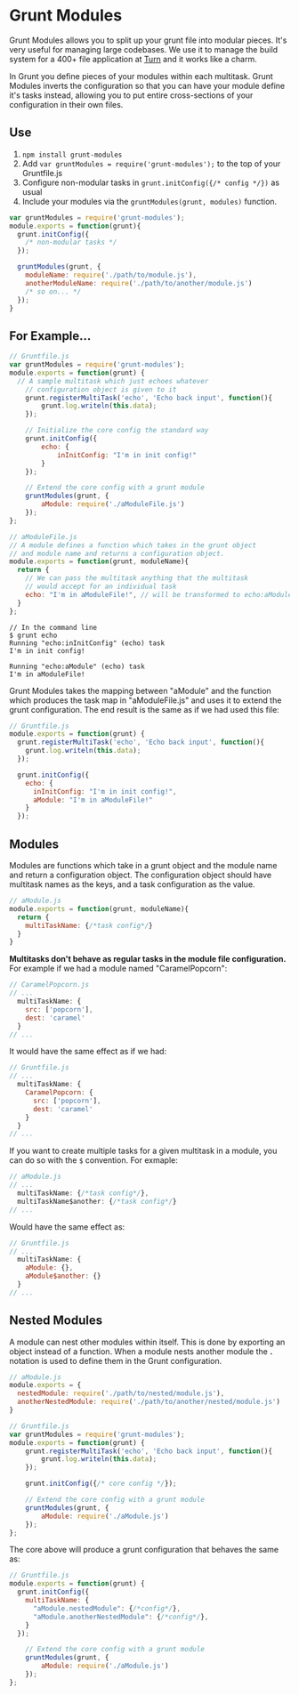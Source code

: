 # Grunt Modules

Grunt Modules allows you to split up your grunt file into modular pieces. It's very useful for managing large codebases.
We use it to manage the build system for a 400+ file application at [Turn](http://www.turn.com/platform) and it 
works like a charm.

In Grunt you define pieces of your modules within each multitask. Grunt Modules inverts the configuration
so that you can have your module define it's tasks instead, allowing you to put entire cross-sections of your
configuration in their own files.

## Use

1. `npm install grunt-modules`
2. Add `var gruntModules = require('grunt-modules');` to the top of your Gruntfile.js
3. Configure non-modular tasks in `grunt.initConfig({/* config */})` as usual 
4. Include your modules via the `gruntModules(grunt, modules)` function.

```javascript
var gruntModules = require('grunt-modules');
module.exports = function(grunt){
  grunt.initConfig({
    /* non-modular tasks */
  });

  gruntModules(grunt, {
    moduleName: require('./path/to/module.js'),
    anotherModuleName: require('./path/to/another/module.js')
    /* so on... */
  });
}
```

## For Example...
```javascript
// Gruntfile.js
var gruntModules = require('grunt-modules');
module.exports = function(grunt) {
  // A sample multitask which just echoes whatever 
	// configuration object is given to it
	grunt.registerMultiTask('echo', 'Echo back input', function(){
		grunt.log.writeln(this.data);
	});

	// Initialize the core config the standard way
	grunt.initConfig({
		echo: {
			inInitConfig: "I'm in init config!"
		}
	});

	// Extend the core config with a grunt module
	gruntModules(grunt, {
		aModule: require('./aModuleFile.js')
	});
};
```

```javascript
// aModuleFile.js
// A module defines a function which takes in the grunt object 
// and module name and returns a configuration object.
module.exports = function(grunt, moduleName){
  return {
    // We can pass the multitask anything that the multitask 
    // would accept for an individual task
    echo: "I'm in aModuleFile!", // will be transformed to echo:aModule
  }
};
```

```
// In the command line
$ grunt echo
Running "echo:inInitConfig" (echo) task
I'm in init config!

Running "echo:aModule" (echo) task
I'm in aModuleFile!
```

Grunt Modules takes the mapping between "aModule" and the function which produces the task map 
in "aModuleFile.js" and uses it to extend the grunt configuration. The end result is the same as
if we had used this file:

```javascript
// Gruntfile.js
module.exports = function(grunt) {
  grunt.registerMultiTask('echo', 'Echo back input', function(){
    grunt.log.writeln(this.data);
  });

  grunt.initConfig({
    echo: {
      inInitConfig: "I'm in init config!",
      aModule: "I'm in aModuleFile!"
    }
  });
```

## Modules
Modules are functions which take in a grunt object and the module name and return a configuration object.
The configuration object should have multitask names as the keys, and a task configuration as the value.

```javascript
// aModule.js
module.exports = function(grunt, moduleName){
  return {
    multiTaskName: {/*task config*/}
  }
}
```

**Multitasks don't behave as regular tasks in the module file configuration.** For example if we had a module named
"CaramelPopcorn":

```javascript
// CaramelPopcorn.js
// ...
  multiTaskName: {
    src: ['popcorn'],
    dest: 'caramel'
  }
// ...
```

It would have the same effect as if we had:
```javascript
// Gruntfile.js
// ...
  multiTaskName: {
    CaramelPopcorn: {
      src: ['popcorn'],
      dest: 'caramel'
    }
  }
// ...
```

If you want to create multiple tasks for a given multitask in a module, you can do so with the `$` convention. For exmaple:
```javascript
// aModule.js
// ...
  multiTaskName: {/*task config*/},
  multiTaskName$another: {/*task config*/}
// ...
```

Would have the same effect as:
```javascript
// Gruntfile.js
// ...
  multiTaskName: {
    aModule: {},
    aModule$another: {}
  }
// ...
```

## Nested Modules
A module can nest other modules within itself. This is done by exporting an object instead of a function.
When a module nests another module the **.** notation is used to define them in the Grunt configuration.

```javascript
// aModule.js
module.exports = {
  nestedModule: require('./path/to/nested/module.js'),
  anotherNestedModule: require('./path/to/another/nested/module.js')
}
```

```javascript
// Gruntfile.js
var gruntModules = require('grunt-modules');
module.exports = function(grunt) {
	grunt.registerMultiTask('echo', 'Echo back input', function(){
		grunt.log.writeln(this.data);
	});

	grunt.initConfig({/* core config */});

	// Extend the core config with a grunt module
	gruntModules(grunt, {
		aModule: require('./aModule.js')
	});
};
```

The core above will produce a grunt configuration that behaves the same as:

```javascript
// Gruntfile.js
module.exports = function(grunt) {
  grunt.initConfig({
    multiTaskName: {
      "aModule.nestedModule": {/*config*/},
      "aModule.anotherNestedModule": {/*config*/},
    }
  });

	// Extend the core config with a grunt module
	gruntModules(grunt, {
		aModule: require('./aModule.js')
	});
};
```
